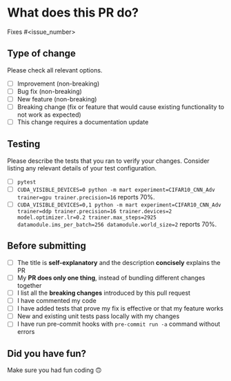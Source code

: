 # What does this PR do?

<!--
Please include a summary of the change and which issue is fixed.
Please also include relevant motivation and context.
List any dependencies that are required for this change.
List all the breaking changes introduced by this pull request.
-->

Fixes #\<issue_number>

## Type of change

Please check all relevant options.

- [ ] Improvement (non-breaking)
- [ ] Bug fix (non-breaking)
- [ ] New feature (non-breaking)
- [ ] Breaking change (fix or feature that would cause existing functionality to not work as expected)
- [ ] This change requires a documentation update

## Testing

Please describe the tests that you ran to verify your changes. Consider listing any relevant details of your test configuration.

- [ ] `pytest`
- [ ] `CUDA_VISIBLE_DEVICES=0 python -m mart experiment=CIFAR10_CNN_Adv trainer=gpu trainer.precision=16` reports 70%.
- [ ] `CUDA_VISIBLE_DEVICES=0,1 python -m mart experiment=CIFAR10_CNN_Adv trainer=ddp trainer.precision=16 trainer.devices=2 model.optimizer.lr=0.2 trainer.max_steps=2925 datamodule.ims_per_batch=256 datamodule.world_size=2` reports 70%.

## Before submitting

- [ ] The title is **self-explanatory** and the description **concisely** explains the PR
- [ ] My **PR does only one thing**, instead of bundling different changes together
- [ ] I list all the **breaking changes** introduced by this pull request
- [ ] I have commented my code
- [ ] I have added tests that prove my fix is effective or that my feature works
- [ ] New and existing unit tests pass locally with my changes
- [ ] I have run pre-commit hooks with `pre-commit run -a` command without errors

## Did you have fun?

Make sure you had fun coding 🙃
